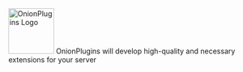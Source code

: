 <img src="https://i.imgur.com/Fl9b8jf.png" alt="OnionPlugins Logo" width=90px height=90px />
OnionPlugins will develop high-quality and necessary extensions for your server
